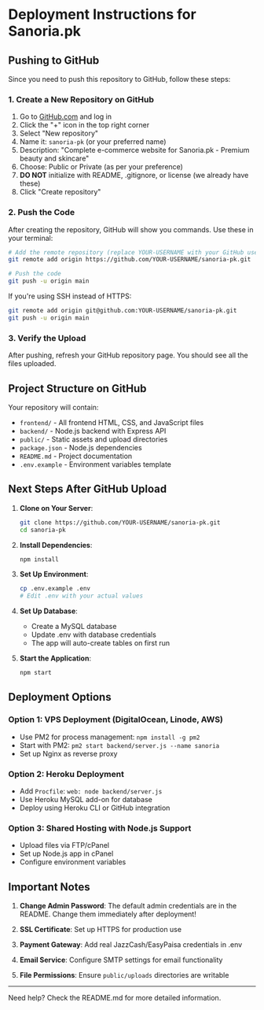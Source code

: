 # Deployment Instructions for Sanoria.pk

## Pushing to GitHub

Since you need to push this repository to GitHub, follow these steps:

### 1. Create a New Repository on GitHub

1. Go to [GitHub.com](https://github.com) and log in
2. Click the "+" icon in the top right corner
3. Select "New repository"
4. Name it: `sanoria-pk` (or your preferred name)
5. Description: "Complete e-commerce website for Sanoria.pk - Premium beauty and skincare"
6. Choose: Public or Private (as per your preference)
7. **DO NOT** initialize with README, .gitignore, or license (we already have these)
8. Click "Create repository"

### 2. Push the Code

After creating the repository, GitHub will show you commands. Use these in your terminal:

```bash
# Add the remote repository (replace YOUR-USERNAME with your GitHub username)
git remote add origin https://github.com/YOUR-USERNAME/sanoria-pk.git

# Push the code
git push -u origin main
```

If you're using SSH instead of HTTPS:
```bash
git remote add origin git@github.com:YOUR-USERNAME/sanoria-pk.git
git push -u origin main
```

### 3. Verify the Upload

After pushing, refresh your GitHub repository page. You should see all the files uploaded.

## Project Structure on GitHub

Your repository will contain:
- `frontend/` - All frontend HTML, CSS, and JavaScript files
- `backend/` - Node.js backend with Express API
- `public/` - Static assets and upload directories
- `package.json` - Node.js dependencies
- `README.md` - Project documentation
- `.env.example` - Environment variables template

## Next Steps After GitHub Upload

1. **Clone on Your Server**: 
   ```bash
   git clone https://github.com/YOUR-USERNAME/sanoria-pk.git
   cd sanoria-pk
   ```

2. **Install Dependencies**:
   ```bash
   npm install
   ```

3. **Set Up Environment**:
   ```bash
   cp .env.example .env
   # Edit .env with your actual values
   ```

4. **Set Up Database**:
   - Create a MySQL database
   - Update .env with database credentials
   - The app will auto-create tables on first run

5. **Start the Application**:
   ```bash
   npm start
   ```

## Deployment Options

### Option 1: VPS Deployment (DigitalOcean, Linode, AWS)
- Use PM2 for process management: `npm install -g pm2`
- Start with PM2: `pm2 start backend/server.js --name sanoria`
- Set up Nginx as reverse proxy

### Option 2: Heroku Deployment
- Add `Procfile`: `web: node backend/server.js`
- Use Heroku MySQL add-on for database
- Deploy using Heroku CLI or GitHub integration

### Option 3: Shared Hosting with Node.js Support
- Upload files via FTP/cPanel
- Set up Node.js app in cPanel
- Configure environment variables

## Important Notes

1. **Change Admin Password**: The default admin credentials are in the README. Change them immediately after deployment!

2. **SSL Certificate**: Set up HTTPS for production use

3. **Payment Gateway**: Add real JazzCash/EasyPaisa credentials in .env

4. **Email Service**: Configure SMTP settings for email functionality

5. **File Permissions**: Ensure `public/uploads` directories are writable

---

Need help? Check the README.md for more detailed information.